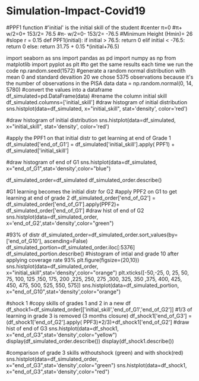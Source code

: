 # Simulation-Impact-Covid19
#PPF1 function
#'initial' is the initial skill of the student
#center π=0
#π+ w/2=0+ 153/2=  76.5
#π- w/2=0- 153/2= -76.5
#Minimum Height (Hmin)= 26
#slope r = 0.15
def PPF1(initial):
    if initial > 76.5:
        return 0
    elif initial < -76.5:
        return 0
    else:
        return 31.75 + 0.15 *(initial+76.5)

import seaborn as sns
import pandas as pd
import numpy as np
from matplotlib import pyplot as plt
#to get the same results each time we run the code
np.random.seed(1572)
#generate a random normal distribution with mean 0 and standard devaition 20 we chose 5375 observations because it's the number of observations in the PISA data
data = np.random.normal(0, 14, 5780)
#convert the values into a dataframe
df_simulated=pd.DataFrame(data)
#rename the column initial skill
df_simulated.columns=['initial_skill']
#draw histogram of initial distribution
sns.histplot(data=df_simulated, x="initial_skill", stat='density', color='red')

#draw histogram of initial distribution
sns.histplot(data=df_simulated, x="initial_skill", stat='density', color='red')

#apply the PPF1 on that initial distr to get learning at end of Grade 1
df_simulated['end_of_G1'] = df_simulated['initial_skill'].apply( PPF1) + df_simulated['initial_skill']

#draw histogram of end of G1
sns.histplot(data=df_simulated, x="end_of_G1",stat='density',color="blue")


df_simulated_order=df_simulated
df_simulated_order.describe()

#G1 learning becomes the initial distr for G2
#apply PPF2 on G1 to get learning at end of grade 2
df_simulated_order['end_of_G2'] = df_simulated_order['end_of_G1'].apply(PPF2)+ df_simulated_order['end_of_G1'] 
#draw hist of end of G2
sns.histplot(data=df_simulated_order, x='end_of_G2',stat='density',color="green")


#93% of distr
df_simulated_order=df_simulated_order.sort_values(by=['end_of_G10'], ascending=False)
df_simulated_portion=df_simulated_order.iloc[:5376]
df_simulated_portion.describe()
#histogram of intial and grade 10 after applying coverage rate 93%
plt.figure(figsize=(20,10))
sns.histplot(data=df_simulated_order, x="initial_skill",stat='density',color="orange")
plt.xticks([-50,-25,	0,	25,	50,	75,	100,	125	,150,	175,	200	,225,	250,	275	,300,	325,	350	,375,	400,	425,	450,	475,	500,	525,	550,	575])
sns.histplot(data=df_simulated_portion, x="end_of_G10",stat='density',color="orange")


#shock 1
#copy skills of grades 1 and 2 in a new df 
df_shock1=df_simulated_order[['initial_skill','end_of_G1','end_of_G2']]
#1/3 of learning in grade 3 is removed (3 months closure)
df_shock1['end_of_G3'] = (df_shock1['end_of_G2'].apply( PPF3)*2/3)+df_shock1['end_of_G2']
#draw hist of end of G3
sns.histplot(data=df_shock1, x="end_of_G3",stat='density',color="yellow")
display(df_simulated_order.describe())
display(df_shock1.describe())

#comparison of grade 3 skills withoutshock (green) and with shock(red)
sns.histplot(data=df_simulated_order, x="end_of_G3",stat='density',color="green")
sns.histplot(data=df_shock1, x="end_of_G3",stat='density',color="red")

